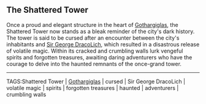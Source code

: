 ## The Shattered Tower

Once a proud and elegant structure in the heart of [Gothargiglas](Gothargiglas.md), the Shattered Tower now stands as a bleak reminder of the city's dark history. The tower is said to be cursed after an encounter between the city's inhabitants and [Sir George DracoLich](../People/Sir%20George%20DracoLich.md), which resulted in a disastrous release of volatile magic. Within its cracked and crumbling walls lurk vengeful spirits and forgotten treasures, awaiting daring adventurers who have the courage to delve into the haunted remnants of the once-grand tower.


---

TAGS:Shattered Tower | [Gothargiglas](Gothargiglas.md) | cursed | Sir George DracoLich | volatile magic | spirits | forgotten treasures | haunted | adventurers | crumbling walls
